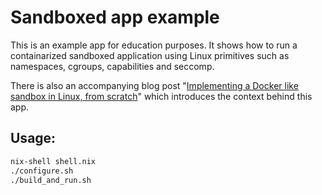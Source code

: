 # Sandboxed app example

This is an example app for education purposes. It shows how to run a containarized sandboxed application using Linux primitives such as namespaces, cgroups, capabilities and seccomp.

There is also an accompanying blog post "[Implementing a Docker like sandbox in Linux, from scratch](https://ankursharma.vercel.app/blogs/linux_sandbox_from_scratch)" which introduces the context behind this app.

## Usage:

```bash
nix-shell shell.nix
./configure.sh
./build_and_run.sh
```

